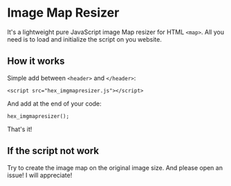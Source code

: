 # Image Map Resizer

It's a lightweight pure JavaScript image Map resizer for HTML `<map>`. All you need is to load and initialize the script on you website.

## How it works

Simple add between `<header>` and `</header>`:

```
<script src="hex_imgmapresizer.js"></script>
```

And add at the end of your code:
```
hex_imgmapresizer();
```

That's it!

## If the script not work

Try to create the image map on the original image size. And please open an issue! I will appreciate!
